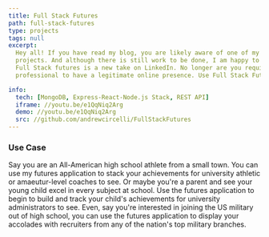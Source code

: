 ```yaml
---
title: Full Stack Futures
path: full-stack-futures
type: projects
tags: null
excerpt:
  Hey all! If you have read my blog, you are likely aware of one of my finer coding
  projects. And although there is still work to be done, I am happy to share my progress.
  Full Stack futures is a new take on LinkedIn. No longer are you required to be a business
  professional to have a legitimate online presence. Use Full Stack Futures as a central hub to maintain your, or your child’s online profile; and to allow recruiters to contact you about opportunities in your select field.

info:
  tech: [MongoDB, Express-React-Node.js Stack, REST API]
  iframe: //youtu.be/e1QqNiq2Arg
  demo: //youtu.be/e1QqNiq2Arg
  src: //github.com/andrewcircelli/FullStackFutures
---
```


### Use Case

Say you are an All-American high school athlete from a small town. You can use my futures
application to stack your achievements for university athletic or amaeutur-level coaches to
see. Or maybe you're a parent and see your young child excel in every subject at school. Use
the futures application to begin to build and track your child's achievements for university
administrators to see. Even, say you're interested in joining the US military out of high school,
you can use the futures application to display your accolades with recruiters from any of the
nation's top military branches.
